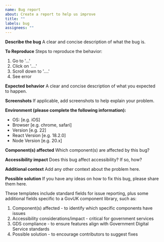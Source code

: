 ```yaml
---
name: Bug report
about: Create a report to help us improve
title: ""
labels: bug
assignees: ""
---
```


**Describe the bug**
A clear and concise description of what the bug is.

**To Reproduce**
Steps to reproduce the behavior:

1. Go to '...'
2. Click on '....'
3. Scroll down to '....'
4. See error

**Expected behavior**
A clear and concise description of what you expected to happen.

**Screenshots**
If applicable, add screenshots to help explain your problem.

**Environment (please complete the following information):**

- OS: [e.g. iOS]
- Browser [e.g. chrome, safari]
- Version [e.g. 22]
- React Version [e.g. 18.2.0]
- Node Version [e.g. 20.x]

**Component(s) affected**
Which component(s) are affected by this bug?

**Accessibility impact**
Does this bug affect accessibility? If so, how?

**Additional context**
Add any other context about the problem here.

**Possible solution**
If you have any ideas on how to fix this bug, please share them here.

These templates include standard fields for issue reporting, plus some additional fields specific to a GovUK component library, such as:

1. Component(s) affected - to identify which specific components have issues
2. Accessibility considerations/impact - critical for government services
3. GDS compliance - to ensure features align with Government Digital Service standards
4. Possible solution - to encourage contributors to suggest fixes
